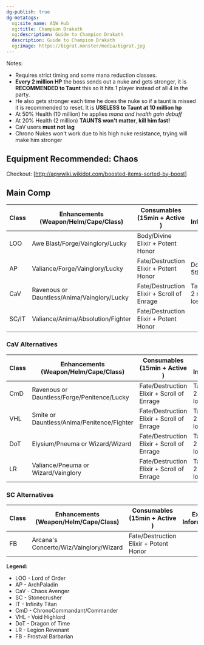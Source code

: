 ```yaml
---
dg-publish: true
dg-metatags:
  og:site_name: AQW Hub
  og:title: Champion Drakath
  og:description: Guide to Champion Drakath
  description: Guide to Champion Drakath
  og:image: https://bigrat.monster/media/bigrat.jpg
---
```

Notes:

* Requires strict timing and some mana reduction classes.
* **Every 2 million HP** the boss sends out a nuke and gets stronger, it is **RECOMMENDED to Taunt** this so it hits 1 player instead of all 4 in the party.
* He also gets stronger each time he does the nuke so if a taunt is missed it is recommended to reset. It is **USELESS to Taunt at 10 million hp**
* At 50% Health (10 million) he applies *mana and health gain debuff*
* At 20% Health (2 million) **TAUNTS won't matter**, **kill him fast!**
* CaV users **must not lag**
* Chrono Nukes won't work due to his high nuke resistance, trying will make him stronger

## Equipment Recommended: Chaos

Checkout: [http://aqwwiki.wikidot.com/boosted-items-sorted-by-boost]

## Main Comp

| Class | Enhancements (Weapon/Helm/Cape/Class)         | Consumables (15min + Active )              | Extra Information             |
| ----- | --------------------------------------------- | ------------------------------------------ | ----------------------------- |
| LOO   | Awe Blast/Forge/Vainglory/Lucky               | Body/Divine Elixir + Potent Honor          |                               |
| AP    | Valiance/Forge/Vainglory/Lucky                | Fate/Destruction Elixir + Potent Honor     | Don't use 5th skill           |
| CaV   | Ravenous or Dauntless/Anima/Vainglory/Lucky   | Fate/Destruction Elixir + Scroll of Enrage | Taunt every 2 million hp lost |
| SC/IT | Valiance/Anima/Absolution/Fighter             | Fate/Destruction Elixir + Potent Honor     |                               |

### CaV Alternatives

| Class | Enhancements (Weapon/Helm/Cape/Class)        | Consumables (15min + Active )              | Extra Information             |
| ----- | -------------------------------------------- | ------------------------------------------ | ----------------------------- |
| CmD   | Ravenous or Dauntless/Forge/Penitence/Lucky  | Fate/Destruction Elixir + Scroll of Enrage | Taunt every 2 million hp lost |
| VHL   | Smite or Dauntless/Anima/Penitence/Fighter   | Fate/Destruction Elixir + Scroll of Enrage | Taunt every 2 million hp lost |
| DoT   | Elysium/Pneuma or Wizard/Wizard              | Fate/Destruction Elixir + Scroll of Enrage | Taunt every 2 million hp lost |
| LR    | Valiance/Pneuma or Wizard/Vainglory          | Fate/Destruction Elixir + Scroll of Enrage | Taunt every 2 million hp lost |

### SC Alternatives

| Class | Enhancements (Weapon/Helm/Cape/Class)   | Consumables (15min + Active )              | Extra Information        |
| ----- | --------------------------------------- | ------------------------------------------ | ------------------------ |
| FB    | Arcana's Concerto/Wiz/Vainglory/Wizard  | Fate/Destruction Elixir + Potent Honor     |                          |

**Legend:**

* LOO - Lord of Order
* AP - ArchPaladin
* CaV - Chaos Avenger
* SC - Stonecrusher
* IT - Infinity Titan
* CmD - ChronoCommandant/Commander
* VHL - Void Highlord
* DoT - Dragon of Time
* LR - Legion Revenant
* FB - Frostval Barbarian
